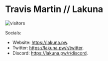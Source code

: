# Travis Martin // Lakuna

![visitors](https://visitor-badge.laobi.icu/badge?page_id=T3Lakuna.T3Lakuna)

Socials:
- Website: https://lakuna.pw.
- Twitter: https://lakuna.pw/r/twitter.
- Discord: https://lakuna.pw/r/discord.
